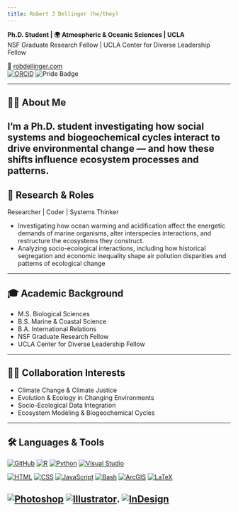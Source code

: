 ```yaml
---
title: Robert J Dellinger (he/they)
---
```


**Ph.D. Student | 🌍 Atmospheric & Oceanic Sciences | UCLA**  
NSF Graduate Research Fellow | UCLA Center for Diverse Leadership Fellow  

🔗 [robdellinger.com](https://robdellinger.com)  
[![ORCiD](https://img.shields.io/badge/ORCiD-0009--0009--3524--4041-black.svg)](https://orcid.org/0009-0009-3524-4041)  ![Pride Badge](https://pride-badges.pony.workers.dev/static/v1?label=&labelColor=%23555&stripeWidth=8&stripeColors=E40303%2CFF8C00%2CFFED00%2C008026%2C24408E%2C732982)

---

## ✋🏽 About Me

I’m a Ph.D. student investigating how social systems and biogeochemical cycles interact to drive environmental change — and how these shifts influence ecosystem processes and patterns.
---

## 🔬 Research & Roles

Researcher | Coder | Systems Thinker

- Investigating how ocean warming and acidification affect the energetic demands of marine organisms, alter interspecies interactions, and restructure the ecosystems they construct.
- Analyzing socio-ecological interactions, including how historical segregation and economic inequality shape air pollution disparities and patterns of ecological change  

---

## 🎓 Academic Background

- M.S. Biological Sciences  
- B.S. Marine & Coastal Science  
- B.A. International Relations  
- NSF Graduate Research Fellow  
- UCLA Center for Diverse Leadership Fellow

---

## 🤝🏽 Collaboration Interests

-  Climate Change & Climate Justice  
-  Evolution & Ecology in Changing Environments  
-  Socio-Ecological Data Integration  
-  Ecosystem Modeling & Biogeochemical Cycles

---

## 🛠️ Languages & Tools

[![GitHub](https://img.shields.io/badge/GitHub-181717?logo=github&logoColor=white)](https://github.com/)  [![R](https://img.shields.io/badge/-R-276DC3?logo=r&logoColor=white)](https://www.r-project.org/)  [![Python](https://img.shields.io/badge/-Python-3776AB?logo=python&logoColor=white)](https://www.python.org/)  [![Visual Studio](https://badgen.net/badge/icon/visualstudio?icon=visualstudio&label)](https://visualstudio.microsoft.com)  

[![HTML](https://img.shields.io/badge/-HTML5-E34F26?logo=html5&logoColor=white)](https://developer.mozilla.org/en-US/docs/Web/HTML)  [![CSS](https://img.shields.io/badge/-CSS3-1572B6?logo=css3&logoColor=white)](https://developer.mozilla.org/en-US/docs/Web/CSS)  [![JavaScript](https://img.shields.io/badge/-JS-F7DF1E?logo=javascript&logoColor=black)](https://developer.mozilla.org/en-US/docs/Web/JavaScript)  [![Bash](https://img.shields.io/badge/-Bash-4EAA25?logo=gnubash&logoColor=white)](https://www.gnu.org/software/bash/)  [![ArcGIS](https://img.shields.io/badge/-ArcGIS-4479A1?logo=esri&logoColor=white)](https://www.esri.com/)  [![LaTeX](https://img.shields.io/badge/-LaTeX-008080?logo=latex&logoColor=white)](https://www.latex-project.org/)  

[![Photoshop](https://img.shields.io/badge/-Photoshop-31A8FF?logo=adobephotoshop&logoColor=white)](https://www.adobe.com/products/photoshop.html)  [![Illustrator](https://img.shields.io/badge/-Illustrator-FF9A00?logo=adobeillustrator&logoColor=white)](https://www.adobe.com/products/illustrator.html).  [![InDesign](https://img.shields.io/badge/-InDesign-EA4C89?logo=adobeindesign&logoColor=white)](https://www.adobe.com/products/indesign.html)
---